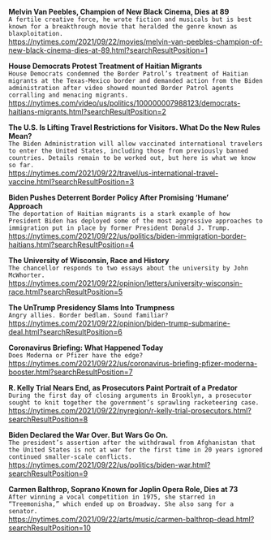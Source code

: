 **Melvin Van Peebles, Champion of New Black Cinema, Dies at 89**\
`A fertile creative force, he wrote fiction and musicals but is best known for a breakthrough movie that heralded the genre known as blaxploitation.`\
https://nytimes.com/2021/09/22/movies/melvin-van-peebles-champion-of-new-black-cinema-dies-at-89.html?searchResultPosition=1

**House Democrats Protest Treatment of Haitian Migrants**\
`House Democrats condemned the Border Patrol’s treatment of Haitian migrants at the Texas-Mexico border and demanded action from the Biden administration after video showed mounted Border Patrol agents corralling and menacing migrants.`\
https://nytimes.com/video/us/politics/100000007988123/democrats-haitians-migrants.html?searchResultPosition=2

**The U.S. Is Lifting Travel Restrictions for Visitors. What Do the New Rules Mean?**\
`The Biden Administration will allow vaccinated international travelers to enter the United States, including those from previously banned countries. Details remain to be worked out, but here is what we know so far.`\
https://nytimes.com/2021/09/22/travel/us-international-travel-vaccine.html?searchResultPosition=3

**Biden Pushes Deterrent Border Policy After Promising ‘Humane’ Approach**\
`The deportation of Haitian migrants is a stark example of how President Biden has deployed some of the most aggressive approaches to immigration put in place by former President Donald J. Trump.`\
https://nytimes.com/2021/09/22/us/politics/biden-immigration-border-haitians.html?searchResultPosition=4

**The University of Wisconsin, Race and History**\
`The chancellor responds to two essays about the university by John McWhorter.`\
https://nytimes.com/2021/09/22/opinion/letters/university-wisconsin-race.html?searchResultPosition=5

**The UnTrump Presidency Slams Into Trumpness**\
`Angry allies. Border bedlam. Sound familiar?`\
https://nytimes.com/2021/09/22/opinion/biden-trump-submarine-deal.html?searchResultPosition=6

**Coronavirus Briefing: What Happened Today**\
`Does Moderna or Pfizer have the edge?`\
https://nytimes.com/2021/09/22/us/coronavirus-briefing-pfizer-moderna-booster.html?searchResultPosition=7

**R. Kelly Trial Nears End, as Prosecutors Paint Portrait of a Predator**\
`During the first day of closing arguments in Brooklyn, a prosecutor sought to knit together the government’s sprawling racketeering case.`\
https://nytimes.com/2021/09/22/nyregion/r-kelly-trial-prosecutors.html?searchResultPosition=8

**Biden Declared the War Over. But Wars Go On.**\
`The president’s assertion after the withdrawal from Afghanistan that the United States is not at war for the first time in 20 years ignored continued smaller-scale conflicts.`\
https://nytimes.com/2021/09/22/us/politics/biden-war.html?searchResultPosition=9

**Carmen Balthrop, Soprano Known for Joplin Opera Role, Dies at 73**\
`After winning a vocal competition in 1975, she starred in “Treemonisha,” which ended up on Broadway. She also sang for a senator.`\
https://nytimes.com/2021/09/22/arts/music/carmen-balthrop-dead.html?searchResultPosition=10

